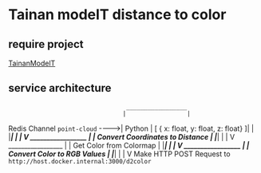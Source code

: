 # Tainan modelT distance to color

## require project
[TainanModelT](https://github.com/Kenny50/TainanModelT)
## service architecture

                                     _________________
                                    |                 |
   Redis Channel `point-cloud` ---->|     Python      |
 [ { x: float, y: float, z: float} ]|                 |
                                    |_________________|
                                               |
                                               |
                                               V
                                    _________________
                                   |                 |
                 Convert Coordinates to Distance     |
                                   |_________________|
                                               |
                                               |
                                               V
                                    _________________
                                   |                 |
                          Get Color from Colormap    |
                                   |_________________|
                                               |
                                               |
                                               V
                                    _________________
                                   |                 |
                       Convert Color to RGB Values   |
                                   |_________________|
                                               |
                                               |
                                               V
                  Make HTTP POST Request to `http://host.docker.internal:3000/d2color`


